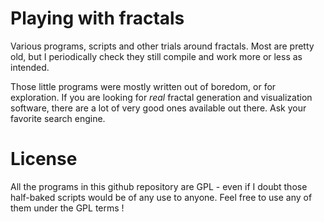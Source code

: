 # Playing with fractals

Various programs, scripts and other trials around fractals.
Most are pretty old, but I periodically check they still compile and work
more or less as intended.

Those little programs were mostly written out of boredom, or for exploration.
If you are looking for *real* fractal generation and visualization software,
there are a lot of very good ones available out there. Ask your favorite search
engine.

# License

All the programs in this github repository are GPL - even if I doubt those half-baked scripts would be of any use to anyone. Feel free to use any of them under the GPL terms !

